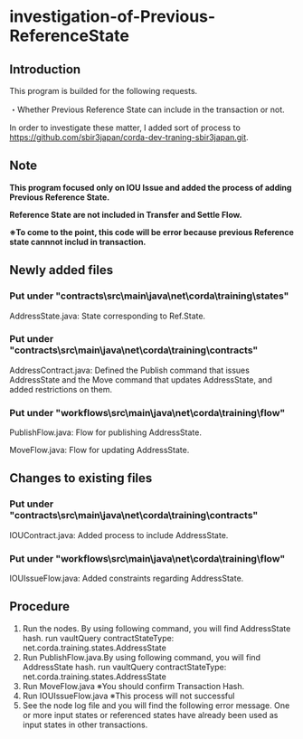 # investigation-of-Previous-ReferenceState

## Introduction
This program is builded for the following requests.

  ・Whether Previous Reference State can include in the transaction or not.
  
In order to investigate these matter, I added sort of process to https://github.com/sbir3japan/corda-dev-traning-sbir3japan.git.

## Note 
**This program focused only on IOU Issue and added the process of adding Previous Reference State.**

**Reference State are not included in Transfer and Settle Flow.**

**※To come to the point, this code will be error because previous Reference state cannnot includ in transaction.**

## Newly added files
### Put under "contracts\src\main\java\net\corda\training\states"
  AddressState.java: State corresponding to Ref.State.
  
### Put under "contracts\src\main\java\net\corda\training\contracts"
  AddressContract.java: Defined the Publish command that issues AddressState and the Move command that updates AddressState, and added restrictions on them.
    
### Put under "workflows\src\main\java\net\corda\training\flow"
  PublishFlow.java: Flow for publishing AddressState.
    
  MoveFlow.java: Flow for updating AddressState.
    
  
## Changes to existing files
### Put under "contracts\src\main\java\net\corda\training\contracts"
  IOUContract.java: Added process to include AddressState.
    
### Put under "workflows\src\main\java\net\corda\training\flow"
  IOUIssueFlow.java: Added constraints regarding AddressState.

## Procedure
  1. Run the nodes. By using following command, you will find AddressState hash.
        run vaultQuery contractStateType: net.corda.training.states.AddressState
  2. Run PublishFlow.java.By using following command, you will find AddressState hash.
        run vaultQuery contractStateType: net.corda.training.states.AddressState
  3. Run MoveFlow.java      ※You should confirm Transaction Hash.
  4. Run IOUIssueFlow.java  ※This process will not successful
  5. See the node log file and you will find the following error message.
        One or more input states or referenced states have already been used as input states in other transactions.


  
